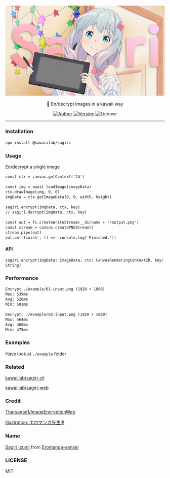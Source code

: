 <p align="center">
  <img width="600" src="example/01-input.png">
</p>

<p align="center">🔑 En/decrypt images in a kawaii way</p>

<p align="center">
<a href="https://lyn.moe"><img alt="Author" src="https://img.shields.io/badge/Author-Lyn-blue.svg?style=for-the-badge"/></a>
<a href="https://www.npmjs.com/package/@kawaiilab/sagiri"><img alt="Version" src="https://img.shields.io/npm/v/@kawaiilab/sagiri.svg?style=for-the-badge"/></a>
<img alt="License" src="https://img.shields.io/github/license
/@kawaiilab/sagiri.svg?style=for-the-badge"/>
</p>

***

### Installation

```bash
npm install @kawaiilab/sagiri
```

### Usage

En/decrypt a single image

```node
const ctx = canvas.getContext('2d')

const img = await loadImage(imageData)
ctx.drawImage(img, 0, 0)
imgData = ctx.getImageData(0, 0, width, height)

sagiri.encrypt(imgData, ctx, key)
// sagiri.decrypt(imgData, ctx, key)

const out = fs.createWriteStream(__dirname + '/output.png')
const stream = canvas.createPNGStream()
stream.pipe(out)
out.on('finish', () =>  console.log('Finished.'))
```

#### API

```node
sagiri.encrypt(imgData: ImageData, ctx: CanvasRenderingContext2D, key: String)
```

### Performance

```
Encrypt ./example/01-input.png (1920 × 1080)
Max: 539ms
Avg: 528ms
Min: 501ms

Decrypt: ./example/02-input.png (1920 × 1080)
Max: 464ms
Avg: 468ms
Min: 475ms
```

### Examples

Have look at `./example` folder

### Related

[kawaiilab/sagiri-cli](https://github.com/kawaiilab/sagiri-cli)

[kawaiilab/sagiri-web](https://github.com/kawaiilab/sagiri-web)

### Credit

[Tharsanan1/ImageEncryptionWeb](https://github.com/Tharsanan1/ImageEncryptionWeb)

[Illustration: エロマンガ先生!!!](https://www.pixiv.net/artworks/62494753)

### Name

[Sagiri Izumi](https://myanimelist.net/character/100993/Sagiri_Izumi) from [Eromanga-sensei](https://myanimelist.net/anime/32901/Eromanga-sensei?q=Eromanga-sensei&cat=anime)

### LICENSE

MIT